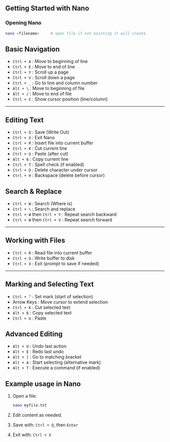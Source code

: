 
## Getting Started with Nano

### Opening Nano

```bash
nano <filename>     # open file if not existing it will create
```

## Basic Navigation

- `Ctrl + A` : Move to beginning of line          
- `Ctrl + E` : Move to end of line                
- `Ctrl + Y` : Scroll up a page                   
- `Ctrl + V` : Scroll down a page                 
- `Ctrl + _` : Go to line and column number       
- `Alt + \`  : Move to beginning of file          
- `Alt + /`  : Move to end of file                
- `Ctrl + C` : Show cursor position (line/column) 

---

## Editing Text

- `Ctrl + O` : Save (Write Out)                 
- `Ctrl + X` : Exit Nano                        
- `Ctrl + R` : Insert file into current buffer  
- `Ctrl + K` : Cut current line                 
- `Ctrl + U` : Paste (after cut)                
- `Alt + 6`  : Copy current line                
- `Ctrl + T` : Spell check (if enabled)         
- `Ctrl + D` : Delete character under cursor    
- `Ctrl + H` : Backspace (delete before cursor) 



## Search & Replace

- `Ctrl + W`                 : Search (Where is)      
- `Ctrl + \`                 : Search and replace     
- `Ctrl + W` then `Ctrl + Y` : Repeat search backward 
- `Ctrl + W` then `Ctrl + V` : Repeat search forward  

---

## Working with Files

- `Ctrl + R` : Read file into current buffer   
- `Ctrl + O` : Write buffer to disk            
- `Ctrl + X` : Exit (prompt to save if needed) 

---

## Marking and Selecting Text

- `Ctrl + ^` :  Set mark (start of selection)   
- Arrow Keys :  Move cursor to extend selection 
- `Ctrl + K` :  Cut selected text               
- `Alt + 6`  :  Copy selected text              
- `Ctrl + U` :  Paste                           



## Advanced Editing

- `Alt + U` : Undo last action                  
- `Alt + E` : Redo last undo                    
- `Alt + ]` : Go to matching bracket             
- `Alt + A` : Start selecting (alternative mark) 
- `Alt + T` : Execute a command (if enabled)     




## Example usage in Nano

1. Open a file:

   ```bash
   nano myfile.txt
   ```

2. Edit content as needed.

3. Save with: `Ctrl + O`, then `Enter`

4. Exit with: `Ctrl + X`

